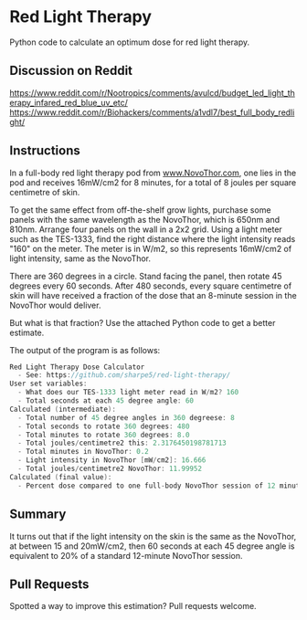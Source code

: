 # Red Light Therapy

Python code to calculate an optimum dose for red light therapy.

## Discussion on Reddit

https://www.reddit.com/r/Nootropics/comments/avulcd/budget_led_light_therapy_infared_red_blue_uv_etc/
https://www.reddit.com/r/Biohackers/comments/a1vdl7/best_full_body_redlight/

## Instructions

In a full-body red light therapy pod from www.NovoThor.com, one lies in the pod and receives 16mW/cm2 for 8 minutes, for a total of 8 joules per square centimetre of skin.

To get the same effect from off-the-shelf grow lights, purchase some panels with the same wavelength as the NovoThor, which is 650nm and 810nm. Arrange four panels on the wall in a 2x2 grid. Using a light meter such as the TES-1333, find the right distance where the light intensity reads "160" on the meter. The meter is in W/m2, so this represents 16mW/cm2 of light intensity, same as the NovoThor.

There are 360 degrees in a circle. Stand facing the panel, then rotate 45 degrees every 60 seconds. After 480 seconds, every square centimetre of skin will have received a fraction of the dose that an 8-minute session in the NovoThor would deliver.

But what is that fraction? Use the attached Python code to get a better estimate.

The output of the program is as follows:

```c
Red Light Therapy Dose Calculator
  - See: https://github.com/sharpe5/red-light-therapy/
User set variables:
  - What does our TES-1333 light meter read in W/m2? 160
  - Total seconds at each 45 degree angle: 60
Calculated (intermediate):
  - Total number of 45 degree angles in 360 degreese: 8
  - Total seconds to rotate 360 degrees: 480
  - Total minutes to rotate 360 degrees: 8.0
  - Total joules/centimetre2 this: 2.3176450198781713
  - Total minutes in NovoThor: 0.2
  - Light intensity in NovoThor [mW/cm2]: 16.666
  - Total joules/centimetre2 NovoThor: 11.99952
Calculated (final value):
  - Percent dose compared to one full-body NovoThor session of 12 minutes @ 16.666 mW/cm2: 19.3%
```

## Summary

It turns out that if the light intensity on the skin is the same as the NovoThor, at between 15 and 20mW/cm2, then 60 seconds at each 45 degree angle is equivalent to 20% of a standard 12-minute NovoThor session.

## Pull Requests

Spotted a way to improve this estimation? Pull requests welcome.
